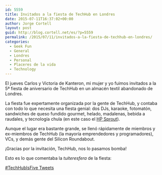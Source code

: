 ```yaml
---
id: 5559
title: Invitados a la fiesta de TechHub en Londres
date: 2015-07-11T16:37:02+00:00
author: Jorge Cortell
layout: post
guid: http://blog.cortell.net/es/?p=5559
permalink: /2015/07/11/invitados-a-la-fiesta-de-techhub-en-londres/
categories:
  - Geek Fun
  - General
  - Londres
  - Personal
  - Placeres de la vida
  - Technology
---
```

El jueves Carlos y Victoria de Kanteron, mi mujer y yo fuimos invitados a la 5ª fiesta de aniversario de TechHub en un almacén textil abandonado de Londres.

La fiesta fue expertamente organizada por la gente de TechHub, y contaba con todo lo que necesita una fiesta genial: dos DJs, karaoke, fotomatón, sandwiches de queso fundido gourmet, helado, madalenas, bebida a raudales, y tecnología chula (en este caso el <a href="https://sprout.hp.com/uk/en/" target="_blank">HP Sprout</a>).

Aunque el lugar era bastante grande, se llenó rápidamente de miembros y ex-miembros de TechHub (la mayoría emprendedores y programadores), VCs, y demás gente del Silicon Roundabout.

¡Gracias por la invitación, TechHub, nos lo pasamos bomba!

Esto es lo que comentaba la _tuiteresfera_ de la fiesta:

<a class="twitter-timeline" href="https://twitter.com/hashtag/TechHubIsFive" data-widget-id="619962506291843072">#TechHubIsFive Tweets</a>
